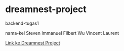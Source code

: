 # dreamnest-project
backend-tugas1

nama-kel
Steven Immanuel
Filbert Wu
Vincent Laurent

[Link ke Dreamnest Project](https://stevenimmanuel67.github.io/dreamnest-project/dreamnest.html)
